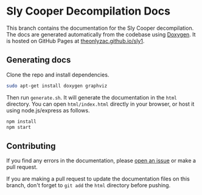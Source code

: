 # Sly Cooper Decompilation Docs

This branch contains the documentation for the Sly Cooper decompilation. The docs are generated automatically from the codebase using [Doxygen](https://www.doxygen.nl/index.html). It is hosted on GitHub Pages at [theonlyzac.github.io/sly1](https://theonlyzac.github.io/sly1/).


## Generating docs

Clone the repo and install dependencies.

```bash
sudo apt-get install doxygen graphviz
```

Then run `generate.sh`. It will generate the documentation in the `html` directory. You can open `html/index.html` directly in your browser, or host it using node.js/express as follows.

```bash
npm install
npm start
```


## Contributing

If you find any errors in the documentation, please [open an issue](https://github.com/theonlyzac/sly1/issues/new) or make a pull request.

If you are making a pull request to update the documentation files on this branch, don't forget to `git add` the `html` directory before pushing.
